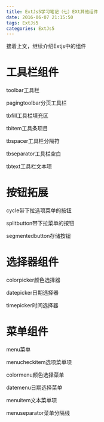 ```yaml
---
title: ExtJs5学习笔记（七）EXt其他组件
date: 2016-06-07 21:15:50
tags: ExtJs5
categories: ExtJs5
---
```


接着上文，继续介绍Extjs中的组件

# 工具栏组件 #

<!-- more -->

toolbar工具栏

pagingtoolbar分页工具栏

tbfill工具栏填充区

tbitem工具条项目

tbspacer工具栏分隔符

tbseparator工具栏空白

tbtext工具栏文本项

# 按钮拓展 #

cycle带下拉选项菜单的按钮

splitbutton带下拉菜单的按钮

segmentedbutton存储按钮

# 选择器组件 #

colorpicker颜色选择器

datepicker日期选择器

timepicker时间选择器

# 菜单组件 #

menu菜单

menucheckitem选项菜单项

colormenu颜色选择菜单

datemenu日期选择菜单

menuitem文本菜单项

menuseparator菜单分隔线